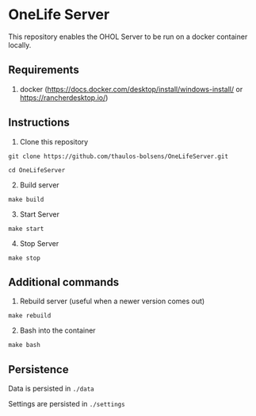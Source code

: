 # OneLife Server

This repository enables the OHOL Server to be run on a docker container locally.

## Requirements

1. docker (https://docs.docker.com/desktop/install/windows-install/ or https://rancherdesktop.io/)

## Instructions

1. Clone this repository

`git clone https://github.com/thaulos-bolsens/OneLifeServer.git`

`cd OneLifeServer`

2. Build server

`make build`

3. Start Server

`make start`

4. Stop Server

`make stop`

## Additional commands

1. Rebuild server (useful when a newer version comes out)

`make rebuild`

2. Bash into the container

`make bash`

## Persistence

Data is persisted in `./data`

Settings are persisted in `./settings`
